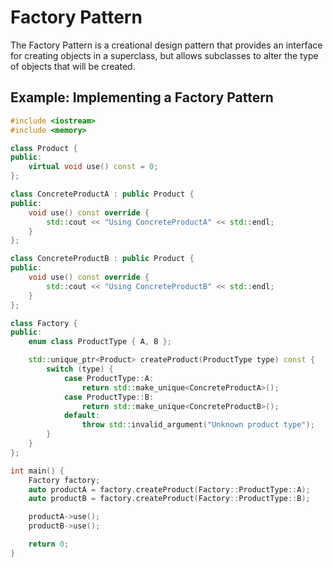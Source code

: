 # Factory Pattern

The Factory Pattern is a creational design pattern that provides an interface for creating objects in a superclass, but allows subclasses to alter the type of objects that will be created.

## Example: Implementing a Factory Pattern

```cpp
#include <iostream>
#include <memory>

class Product {
public:
    virtual void use() const = 0;
};

class ConcreteProductA : public Product {
public:
    void use() const override {
        std::cout << "Using ConcreteProductA" << std::endl;
    }
};

class ConcreteProductB : public Product {
public:
    void use() const override {
        std::cout << "Using ConcreteProductB" << std::endl;
    }
};

class Factory {
public:
    enum class ProductType { A, B };

    std::unique_ptr<Product> createProduct(ProductType type) const {
        switch (type) {
            case ProductType::A:
                return std::make_unique<ConcreteProductA>();
            case ProductType::B:
                return std::make_unique<ConcreteProductB>();
            default:
                throw std::invalid_argument("Unknown product type");
        }
    }
};

int main() {
    Factory factory;
    auto productA = factory.createProduct(Factory::ProductType::A);
    auto productB = factory.createProduct(Factory::ProductType::B);

    productA->use();
    productB->use();

    return 0;
}
```
